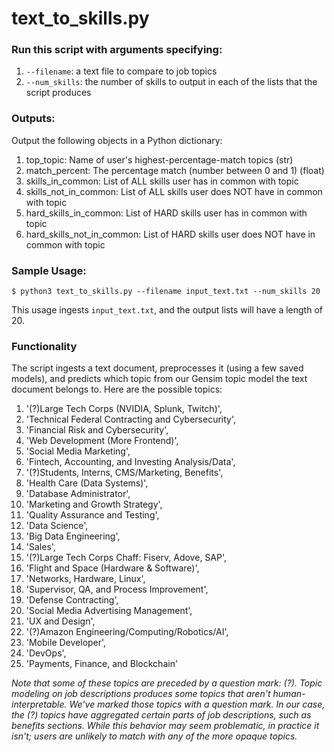 # text_to_skills.py

###  Run this script with arguments specifying:
1. `--filename`: a text file to compare to job topics
2. `--num_skills`: the number of skills to output in each of the lists that the script produces

### Outputs:

Output the following objects in a Python dictionary:
1. top_topic: Name of user's highest-percentage-match topics (str)
2. match_percent: The percentage match (number between 0 and 1) (float)
3. skills_in_common: List of ALL skills user has in common with topic
4. skills_not_in_common: List of ALL skills user does NOT have in common with topic
5. hard_skills_in_common: List of HARD skills user has in common with topic
6. hard_skills_not_in_common: List of HARD skills user does NOT have in common with topic

### Sample Usage:
```
$ python3 text_to_skills.py --filename input_text.txt --num_skills 20
```
This usage ingests `input_text.txt`, and the output lists will have a length of 20.

### Functionality
The script ingests a text document, preprocesses it (using a few saved models), and predicts which topic from our Gensim topic model the text document belongs to. Here are the possible topics:

1. '(?)Large Tech Corps (NVIDIA, Splunk, Twitch)',
2. 'Technical Federal Contracting and Cybersecurity',
3. 'Financial Risk and Cybersecurity',
4. 'Web Development (More Frontend)',
5. 'Social Media Marketing',
6. 'Fintech, Accounting, and Investing Analysis/Data',
7. '(?)Students, Interns, CMS/Marketing, Benefits',
8. 'Health Care (Data Systems)',
9. 'Database Administrator',
10. 'Marketing and Growth Strategy',
11. 'Quality Assurance and Testing',
12. 'Data Science',
13. 'Big Data Engineering',
14. 'Sales',
15. '(?)Large Tech Corps Chaff: Fiserv, Adove, SAP',
16. 'Flight and Space (Hardware & Software)',
17. 'Networks, Hardware, Linux',
18. 'Supervisor, QA, and Process Improvement',
19. 'Defense Contracting',
20. 'Social Media Advertising Management',
21. 'UX and Design',
22. '(?)Amazon Engineering/Computing/Robotics/AI',
23. 'Mobile Developer',
24. 'DevOps',
25. 'Payments, Finance, and Blockchain'

_Note that some of these topics are preceded by a question mark: (?). Topic modeling on job descriptions produces some topics that aren't human-interpretable. We've marked those topics with a question mark. In our case, the (?) topics have aggregated certain parts of job descriptions, such as benefits sections. While this behavior may seem problematic, in practice it isn't; users are unlikely to match with any of the more opaque topics._
